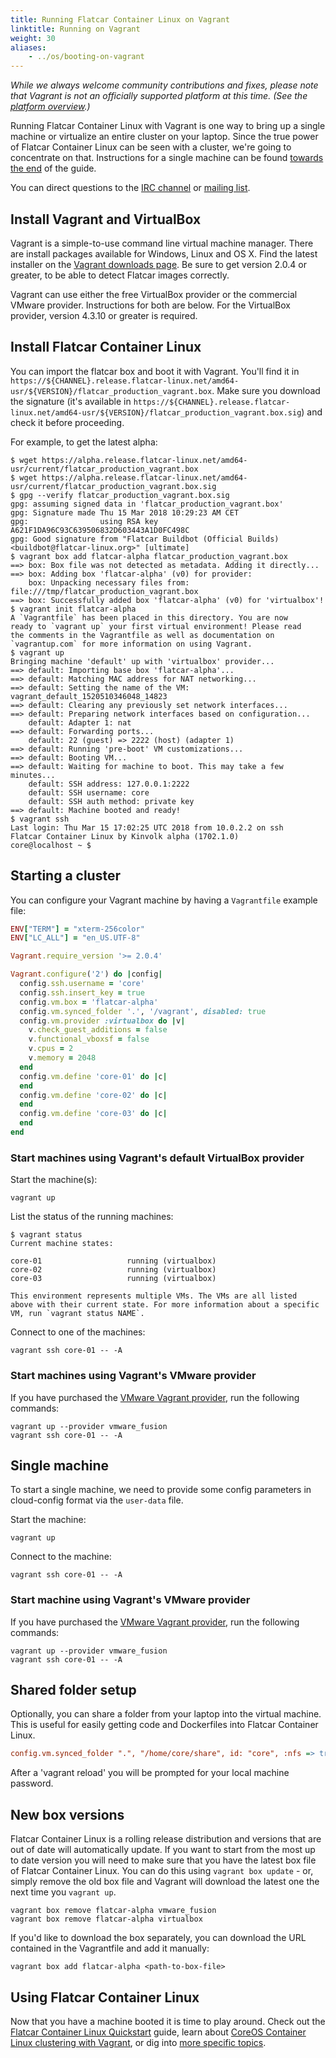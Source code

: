 ```yaml
---
title: Running Flatcar Container Linux on Vagrant
linktitle: Running on Vagrant
weight: 30
aliases:
    - ../os/booting-on-vagrant
---
```


_While we always welcome community contributions and fixes, please note that Vagrant is not an officially supported platform at this time. (See the [platform overview](/#getting-started).)_

Running Flatcar Container Linux with Vagrant is one way to bring up a single machine or virtualize an entire cluster on your laptop. Since the true power of Flatcar Container Linux can be seen with a cluster, we're going to concentrate on that. Instructions for a single machine can be found [towards the end](#single-machine) of the guide.

You can direct questions to the [IRC channel][irc] or [mailing list][flatcar-dev].

## Install Vagrant and VirtualBox

Vagrant is a simple-to-use command line virtual machine manager. There are install packages available for Windows, Linux and OS X. Find the latest installer on the [Vagrant downloads page][vagrant]. Be sure to get version 2.0.4 or greater, to be able to detect Flatcar images correctly.

[vagrant]: http://www.vagrantup.com/downloads.html

Vagrant can use either the free VirtualBox provider or the commercial VMware provider. Instructions for both are below. For the VirtualBox provider, version 4.3.10 or greater is required.

## Install Flatcar Container Linux

You can import the flatcar box and boot it with Vagrant.
You'll find it in `https://${CHANNEL}.release.flatcar-linux.net/amd64-usr/${VERSION}/flatcar_production_vagrant.box`.
Make sure you download the signature (it's available in `https://${CHANNEL}.release.flatcar-linux.net/amd64-usr/${VERSION}/flatcar_production_vagrant.box.sig`) and check it before proceeding.

For example, to get the latest alpha:

```shell
$ wget https://alpha.release.flatcar-linux.net/amd64-usr/current/flatcar_production_vagrant.box
$ wget https://alpha.release.flatcar-linux.net/amd64-usr/current/flatcar_production_vagrant.box.sig
$ gpg --verify flatcar_production_vagrant.box.sig
gpg: assuming signed data in 'flatcar_production_vagrant.box'
gpg: Signature made Thu 15 Mar 2018 10:29:23 AM CET
gpg:                using RSA key A621F1DA96C93C639506832D603443A1D0FC498C
gpg: Good signature from "Flatcar Buildbot (Official Builds) <buildbot@flatcar-linux.org>" [ultimate]
$ vagrant box add flatcar-alpha flatcar_production_vagrant.box
==> box: Box file was not detected as metadata. Adding it directly...
==> box: Adding box 'flatcar-alpha' (v0) for provider:
    box: Unpacking necessary files from: file:///tmp/flatcar_production_vagrant.box
==> box: Successfully added box 'flatcar-alpha' (v0) for 'virtualbox'!
$ vagrant init flatcar-alpha
A `Vagrantfile` has been placed in this directory. You are now
ready to `vagrant up` your first virtual environment! Please read
the comments in the Vagrantfile as well as documentation on
`vagrantup.com` for more information on using Vagrant.
$ vagrant up
Bringing machine 'default' up with 'virtualbox' provider...
==> default: Importing base box 'flatcar-alpha'...
==> default: Matching MAC address for NAT networking...
==> default: Setting the name of the VM: vagrant_default_1520510346048_14823
==> default: Clearing any previously set network interfaces...
==> default: Preparing network interfaces based on configuration...
    default: Adapter 1: nat
==> default: Forwarding ports...
    default: 22 (guest) => 2222 (host) (adapter 1)
==> default: Running 'pre-boot' VM customizations...
==> default: Booting VM...
==> default: Waiting for machine to boot. This may take a few minutes...
    default: SSH address: 127.0.0.1:2222
    default: SSH username: core
    default: SSH auth method: private key
==> default: Machine booted and ready!
$ vagrant ssh
Last login: Thu Mar 15 17:02:25 UTC 2018 from 10.0.2.2 on ssh
Flatcar Container Linux by Kinvolk alpha (1702.1.0)
core@localhost ~ $
```

## Starting a cluster

You can configure your Vagrant machine by having a `Vagrantfile` example file:

```ruby
ENV["TERM"] = "xterm-256color"
ENV["LC_ALL"] = "en_US.UTF-8"

Vagrant.require_version '>= 2.0.4'

Vagrant.configure('2') do |config|
  config.ssh.username = 'core'
  config.ssh.insert_key = true
  config.vm.box = 'flatcar-alpha'
  config.vm.synced_folder '.', '/vagrant', disabled: true
  config.vm.provider :virtualbox do |v|
    v.check_guest_additions = false
    v.functional_vboxsf = false
    v.cpus = 2
    v.memory = 2048
  end
  config.vm.define 'core-01' do |c|
  end
  config.vm.define 'core-02' do |c|
  end
  config.vm.define 'core-03' do |c|
  end
end
```

### Start machines using Vagrant's default VirtualBox provider

Start the machine(s):

```shell
vagrant up
```

List the status of the running machines:

```shell
$ vagrant status
Current machine states:

core-01                   running (virtualbox)
core-02                   running (virtualbox)
core-03                   running (virtualbox)

This environment represents multiple VMs. The VMs are all listed
above with their current state. For more information about a specific
VM, run `vagrant status NAME`.
```

Connect to one of the machines:

```shell
vagrant ssh core-01 -- -A
```

### Start machines using Vagrant's VMware provider

If you have purchased the [VMware Vagrant provider](http://www.vagrantup.com/vmware), run the following commands:

```shell
vagrant up --provider vmware_fusion
vagrant ssh core-01 -- -A
```

## Single machine

To start a single machine, we need to provide some config parameters in cloud-config format via the `user-data` file.

Start the machine:

```shell
vagrant up
```

Connect to the machine:

```shell
vagrant ssh core-01 -- -A
```

### Start machine using Vagrant's VMware provider

If you have purchased the [VMware Vagrant provider](http://www.vagrantup.com/vmware), run the following commands:

```shell
vagrant up --provider vmware_fusion
vagrant ssh core-01 -- -A
```

## Shared folder setup

Optionally, you can share a folder from your laptop into the virtual machine. This is useful for easily getting code and Dockerfiles into Flatcar Container Linux.

```ini
config.vm.synced_folder ".", "/home/core/share", id: "core", :nfs => true,  :mount_options   => ['nolock,vers=3,udp']
```

After a 'vagrant reload' you will be prompted for your local machine password.

## New box versions

Flatcar Container Linux is a rolling release distribution and versions that are out of date will automatically update. If you want to start from the most up to date version you will need to make sure that you have the latest box file of Flatcar Container Linux. You can do this using `vagrant box update` - or, simply remove the old box file and Vagrant will download the latest one the next time you `vagrant up`.

```shell
vagrant box remove flatcar-alpha vmware_fusion
vagrant box remove flatcar-alpha virtualbox
```

If you'd like to download the box separately, you can download the URL contained in the Vagrantfile and add it manually:

```shell
vagrant box add flatcar-alpha <path-to-box-file>
```

## Using Flatcar Container Linux

Now that you have a machine booted it is time to play around. Check out the [Flatcar Container Linux Quickstart](quickstart) guide, learn about [CoreOS Container Linux clustering with Vagrant](https://coreos.com/blog/coreos-clustering-with-vagrant/), or dig into [more specific topics](https://docs.flatcar-linux.org).

[flatcar-dev]: https://groups.google.com/forum/#!forum/flatcar-linux-dev
[irc]: irc://irc.freenode.org:6667/#flatcar
